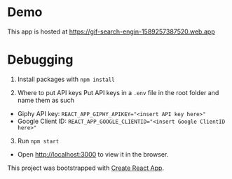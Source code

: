 # Demo

This app is hosted at https://gif-search-engin-1589257387520.web.app

# Debugging

1. Install packages with `npm install`

2. Where to put API keys
   Put API keys in a `.env` file in the root folder and name them as such

- Giphy API key: `REACT_APP_GIPHY_APIKEY="<insert API key here>"`
- Google Client ID: `REACT_APP_GOOGLE_CLIENTID="<insert Google ClientID here>"`

3. Run `npm start`
- Open [http://localhost:3000](http://localhost:3000) to view it in the browser.

This project was bootstrapped with [Create React App](https://github.com/facebook/create-react-app).